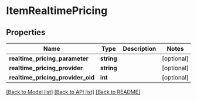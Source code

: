 # ItemRealtimePricing

## Properties
Name | Type | Description | Notes
------------ | ------------- | ------------- | -------------
**realtime_pricing_parameter** | **string** |  | [optional] 
**realtime_pricing_provider** | **string** |  | [optional] 
**realtime_pricing_provider_oid** | **int** |  | [optional] 

[[Back to Model list]](../README.md#documentation-for-models) [[Back to API list]](../README.md#documentation-for-api-endpoints) [[Back to README]](../README.md)


